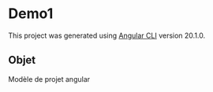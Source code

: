 # Demo1

This project was generated using [Angular CLI](https://github.com/angular/angular-cli) version 20.1.0.

## Objet

Modèle de projet angular
